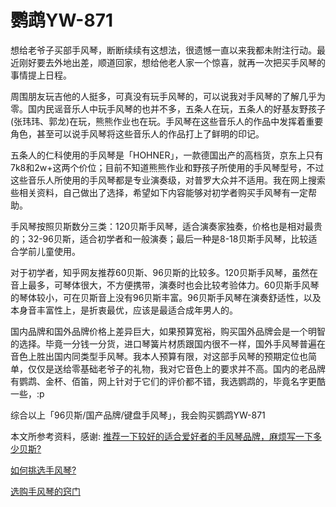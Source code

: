 <!--0-->
# 鹦鹉YW-871
想给老爷子买部手风琴，断断续续有这想法，很遗憾一直以来我都未附注行动。最近刚好要去外地出差，顺道回家，想给他老人家一个惊喜，就再一次把买手风琴的事情提上日程。

周围朋友玩吉他的人挺多，可真没有玩手风琴的，可以说我对手风琴的了解几乎为零。国内民谣音乐人中玩手风琴的也并不多，五条人在玩，五条人的好基友野孩子(张玮玮、郭龙)在玩，熊熊作业也在玩。手风琴在这些音乐人的作品中发挥着重要角色，甚至可以说手风琴将这些音乐人的作品打上了鲜明的印记。

五条人的仁科使用的手风琴是「HOHNER」，一款德国出产的高档货，京东上只有7k8和2w+这两个价位；目前不知道熊熊作业和野孩子所使用的手风琴型号，不过这些音乐人所使用的手风琴都是专业演奏级，对普罗大众并不适用。我在网上搜索些相关资料，自己做出了选择，希望如下内容能够对初学者购买手风琴有一定帮助。

手风琴按照贝斯数分三类：120贝斯手风琴，适合演奏家独奏，价格也是相对最贵的；32-96贝斯，适合初学者和一般演奏；最后一种是8-18贝斯手风琴，比较适合学前儿童使用。

对于初学者，知乎网友推荐60贝斯、96贝斯的比较多。120贝斯手风琴，虽然在音上最多，可琴体很大，不方便携带，演奏时也会比较考验体力。60贝斯手风琴的琴体较小，可在贝斯音上没有96贝斯丰富。96贝斯手风琴在演奏舒适性，以及本身音丰富性上，是折衷最优，应该是最适合成年男人的。

国内品牌和国外品牌价格上差异巨大，如果预算宽裕，购买国外品牌会是一个明智的选择。毕竟一分钱一分货，进口琴簧片材质跟国内很不一样，国外手风琴普遍在音色上胜出国内同类型手风琴。我本人预算有限，对这部手风琴的预期定位也简单，仅仅是送给零基础老爷子的礼物，我对它音色上的要求并不高。国内的老品牌有鹦鹉、金杯、佰笛，网上针对于它们的评价都不错，我选鹦鹉的，毕竟名字更酷一些，:p

综合以上「96贝斯/国产品牌/键盘手风琴」，我会购买鹦鹉YW-871

本文所参考资料，感谢:
[推荐一下较好的适合爱好者的手风琴品牌，麻烦写一下多少贝斯?](https://www.zhihu.com/question/39190756)

[如何挑选手风琴?](https://www.zhihu.com/question/35547750)

[选购手风琴的窍门](http://www.yueqixuexi.com/fengqin/2012121362709.html)

